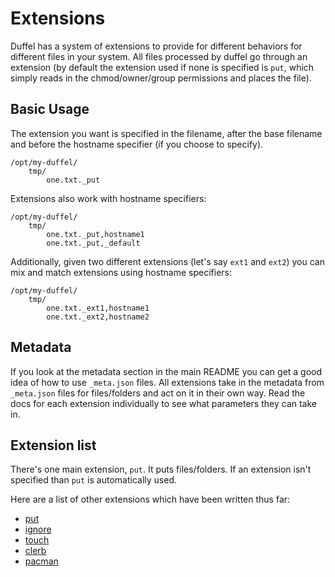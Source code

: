 # Extensions

Duffel has a system of extensions to provide for different behaviors for
different files in your system. All files processed by duffel go through an
extension (by default the extension used if none is specified is `put`, which
simply reads in the chmod/owner/group permissions and places the file).

## Basic Usage

The extension you want is specified in the filename, after the base filename and
before the hostname specifier (if you choose to specify).

```
/opt/my-duffel/
    tmp/
        one.txt._put
```

Extensions also work with hostname specifiers:

```
/opt/my-duffel/
    tmp/
        one.txt._put,hostname1
        one.txt._put,_default
```

Additionally, given two different extensions (let's say `ext1` and `ext2`) you
can mix and match extensions using hostname specifiers:

```
/opt/my-duffel/
    tmp/
        one.txt._ext1,hostname1
        one.txt._ext2,hostname2
```

## Metadata

If you look at the metadata section in the main README you can get a good idea
of how to use `_meta.json` files. All extensions take in the metadata from
`_meta.json` files for files/folders and act on it in their own way. Read the
docs for each extension individually to see what parameters they can take in.

## Extension list

There's one main extension, `put`. It puts files/folders. If an extension isn't
specified than `put` is automatically used.

Here are a list of other extensions which have been written thus far:
* [put](put.md)
* [ignore](ignore.md)
* [touch](touch.md)
* [clerb](clerb.md)
* [pacman](pacman.md)
